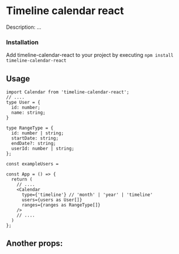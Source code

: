 # Timeline calendar react

Description: ...


### Installation

Add timeline-calendar-react to your project by executing
`npm install timeline-calendar-react` 

## Usage

```tsx
import Calendar from 'timeline-calendar-react';
// ....
type User = {
  id: number;
  name: string;
}

type RangeType = {
  id: number | string;
  startDate: string;
  endDate?: string;
  userId: number | string;
};

const exampleUsers = 

const App = () => {
  return (
    // ....
    <Calendar
      type={'timeline'} // 'month' | 'year' | 'timeline'
      users={users as User[]}
      ranges={ranges as RangeType[]}
    />
    // ....
  )
};

```


## Another props:

